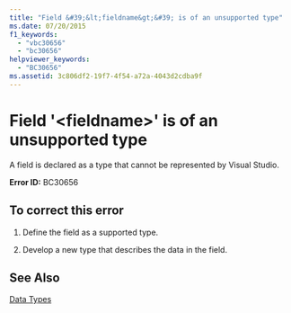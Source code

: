 ```yaml
---
title: "Field &#39;&lt;fieldname&gt;&#39; is of an unsupported type"
ms.date: 07/20/2015
f1_keywords: 
  - "vbc30656"
  - "bc30656"
helpviewer_keywords: 
  - "BC30656"
ms.assetid: 3c806df2-19f7-4f54-a72a-4043d2cdba9f
---
```

# Field &#39;&lt;fieldname&gt;&#39; is of an unsupported type
A field is declared as a type that cannot be represented by Visual Studio.  
  
 **Error ID:** BC30656  
  
## To correct this error  
  
1.  Define the field as a supported type.  
  
2.  Develop a new type that describes the data in the field.  
  
## See Also  
 [Data Types](../../visual-basic/language-reference/data-types/data-type-summary.md)
